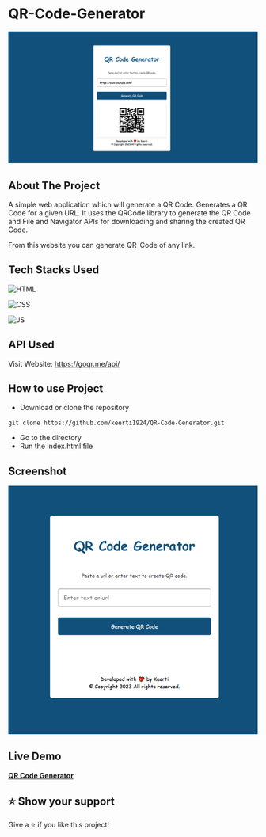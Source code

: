 

# QR-Code-Generator

![QR Code Generator Desktop Demo](preview.png)

## About The Project

A simple web application which will generate a QR Code. Generates a QR Code for a given URL. It uses the QRCode library to generate the QR Code and File and Navigator APIs for downloading and sharing the created QR Code.

From this website you can generate QR-Code of any link.

## Tech Stacks Used


![HTML](https://img.shields.io/badge/html5%20-%23E34F26.svg?&style=for-the-badge&logo=html5&logoColor=white)

![CSS](https://img.shields.io/badge/css3%20-%231572B6.svg?&style=for-the-badge&logo=css3&logoColor=white)

![JS](https://img.shields.io/badge/javascript%20-%23323330.svg?&style=for-the-badge&logo=javascript&logoColor=%23F7DF1E)

## API Used

Visit Website: https://goqr.me/api/

## How to use Project


- Download or clone the repository

```
git clone https://github.com/keerti1924/QR-Code-Generator.git
```

- Go to the directory
- Run the index.html file

## Screenshot

![QR Code Generator Desktop Demo](screenshot1.png)

## Live Demo

<a href="https://keerti1924.github.io/Scientific-Calculator/"><strong>QR Code Generator</strong></a>

## ⭐️ Show your support 

Give a ⭐️ if you like this project!